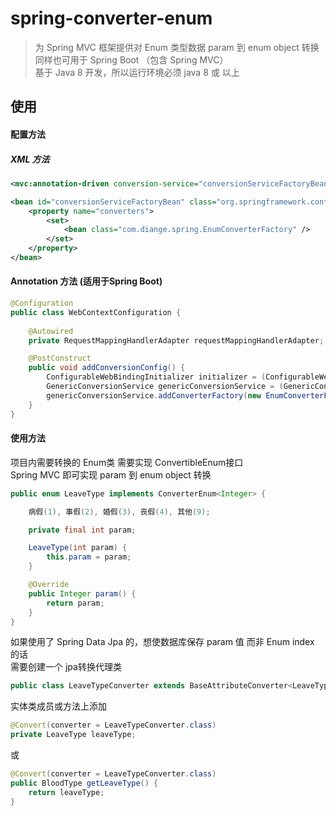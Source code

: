 # spring-converter-enum
> 为 Spring MVC 框架提供对 Enum 类型数据 param 到 enum object 转换<br/>
> 同样也可用于 Spring Boot （包含 Spring MVC）<br/>
> 基于 Java 8 开发，所以运行环境必须 java 8 或 以上

## 使用

#### 配置方法
##### XML 方法
```xml
<mvc:annotation-driven conversion-service="conversionServiceFactoryBean" />

<bean id="conversionServiceFactoryBean" class="org.springframework.context.support.ConversionServiceFactoryBean">
    <property name="converters">
        <set>
            <bean class="com.diange.spring.EnumConverterFactory" />
        </set>
    </property>
</bean>
```

#### Annotation 方法 (适用于Spring Boot)
```java
@Configuration
public class WebContextConfiguration {
    
    @Autowired
    private RequestMappingHandlerAdapter requestMappingHandlerAdapter;

    @PostConstruct
    public void addConversionConfig() {
        ConfigurableWebBindingInitializer initializer = (ConfigurableWebBindingInitializer) requestMappingHandlerAdapter.getWebBindingInitializer();
        GenericConversionService genericConversionService = (GenericConversionService)initializer.getConversionService();
        genericConversionService.addConverterFactory(new EnumConverterFactory());
    }
}
```

#### 使用方法
项目内需要转换的 Enum类 需要实现 ConvertibleEnum接口<br/>
Spring MVC 即可实现 param 到 enum object 转换
```java
public enum LeaveType implements ConverterEnum<Integer> {

    病假(1), 事假(2), 婚假(3), 丧假(4), 其他(9);

    private final int param;

    LeaveType(int param) {
        this.param = param;
    }

    @Override
    public Integer param() {
        return param;
    }
}
```

如果使用了 Spring Data Jpa 的，想使数据库保存 param 值 而非 Enum index 的话<br/>
需要创建一个 jpa转换代理类
```java
public class LeaveTypeConverter extends BaseAttributeConverter<LeaveType, Integer> {}
```
实体类成员或方法上添加
```java
@Convert(converter = LeaveTypeConverter.class)
private LeaveType leaveType;
```
或
```java
@Convert(converter = LeaveTypeConverter.class)
public BloodType getLeaveType() {
    return leaveType;
}
```